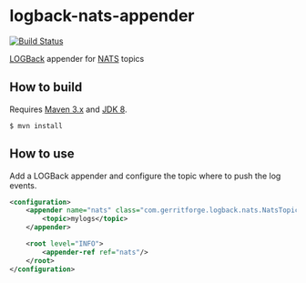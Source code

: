 # logback-nats-appender

[![Build Status](https://travis-ci.org/GerritForge/logback-nats-appender.svg?branch=master)](https://travis-ci.org/GerritForge/logback-nats-appender)

[LOGBack](https://logback.qos.ch/) appender for [NATS](https://nats.io/) topics

## How to build

Requires [Maven 3.x](https://maven.apache.org/) and [JDK 8](http://www.oracle.com/technetwork/java/javase/overview/index.html).

```
$ mvn install
```

## How to use

Add a LOGBack appender and configure the topic where to push the log
events.

```xml
<configuration>
    <appender name="nats" class="com.gerritforge.logback.nats.NatsTopicAppender">
        <topic>mylogs</topic>
    </appender>

    <root level="INFO">
        <appender-ref ref="nats"/>
    </root>
</configuration>
```



